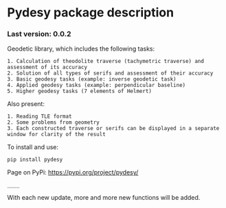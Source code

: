 # Pydesy package description
### Last version: 0.0.2
Geodetic library, which includes the following tasks:
```
1. Calculation of theodolite traverse (tachymetric traverse) and assessment of its accuracy 
2. Solution of all types of serifs and assessment of their accuracy
3. Basic geodesy tasks (example: inverse geodetic task)
4. Applied geodesy tasks (example: perpendicular baseline)
5. Higher geodesy tasks (7 elements of Helmert)
```
Also present:
```
1. Reading TLE format
2. Some problems from geometry
3. Each constructed traverse or serifs can be displayed in a separate window for clarity of the result 
```
To install and use:
```
pip install pydesy
```
Page on PyPi: https://pypi.org/project/pydesy/
```
____
```
With each new update, more and more new functions will be added.
